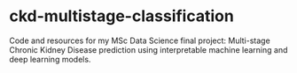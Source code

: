 # ckd-multistage-classification
Code and resources for my MSc Data Science final project: Multi-stage Chronic Kidney Disease prediction using interpretable machine learning and deep learning models.

